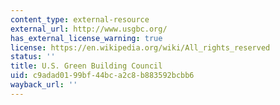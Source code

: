 ```yaml
---
content_type: external-resource
external_url: http://www.usgbc.org/
has_external_license_warning: true
license: https://en.wikipedia.org/wiki/All_rights_reserved
status: ''
title: U.S. Green Building Council
uid: c9adad01-99bf-44bc-a2c8-b883592bcbb6
wayback_url: ''
---
```

